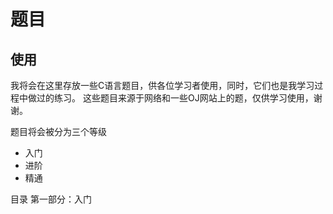# 题目
## 使用
我将会在这里存放一些C语言题目，供各位学习者使用，同时，它们也是我学习过程中做过的练习。
这些题目来源于网络和一些OJ网站上的题，仅供学习使用，谢谢。

题目将会被分为三个等级
* 入门
* 进阶
* 精通


目录
第一部分：入门

